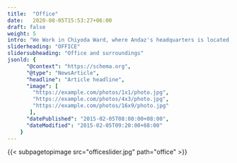 ```yaml
---
title:  "Office"
date:   2020-08-05T15:53:27+06:00
draft: false
weight: 5
intro: "We Work in Chiyoda Ward, where Andaz's headquarters is located, is a one-minute walk from Exit 6 of Hanzomon Station on the Hanzomon Line. The surrounding area is a very pleasant place to spend time, with many important national institutions, cherry blossom viewing spots, and delicious restaurants. Why not take a lunch break or after work and take a stroll around Hanzomon with its many attractions?"
sliderheading: "OFFICE"
slidersubheading: "Office and surroundings"
jsonld: {
      "@context": "https://schema.org",
      "@type": "NewsArticle",
      "headline": "Article headline",
      "image": [
        "https://example.com/photos/1x1/photo.jpg",
        "https://example.com/photos/4x3/photo.jpg",
        "https://example.com/photos/16x9/photo.jpg"
       ],
      "datePublished": "2015-02-05T08:00:00+08:00",
      "dateModified": "2015-02-05T09:20:00+08:00"
    }
---
```

{{< subpagetopimage src="officeslider.jpg" path="office" >}}